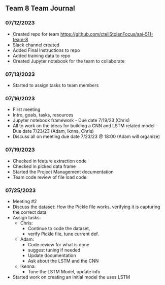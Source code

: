 ## Team 8 Team Journal

### 07/12/2023
- Created repo for team https://github.com/cteliStolenFocus/aai-511-team-8
- Slack channel created
- Added Final Instructions to repo
- Added training data to repo
- Created Jupyter notebook for the team to collaborate
### 07/13/2023
- Started to assign tasks to team members
### 07/16/2023
- First meeting
- Intro, goals, tasks, resources
- Jupyter notebook framework - Due date 7/19/23 (Chris)
- All to work on the ideas for building a CNN and LSTM related model - Due date 7/23/23 (Adam, Iknna, Chris)
- Discuss all on meeting due date 7/23/23 @ 18:00 (Adam will organize)
### 07/19/2023
- Checked in feature extraction code
- Checked in picked data frame
- Started the Project Management documentation
- Team code review of file load code
### 07/25/2023
- Meeting #2
- Discuss the dataset: How the Pickle file works, verifying it is capturing the correct data
- Assign tasks:
  - Chris:
    - Continue to code the dataset,
    - verify Pickle file, tune current def.
  - Adam:
    - Code review for what is done
    - suggest tuning if needed
    - Update documentation
    - Ask about the LSTM and the CNN
  - Ikenna:
    - Tune the LSTM Model, update info
- Started work on creating an initial model the uses LSTM
